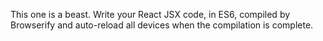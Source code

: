 
This one is a beast. Write your React JSX code, in ES6, compiled by Browserify and auto-reload all devices
when the compilation is complete.
